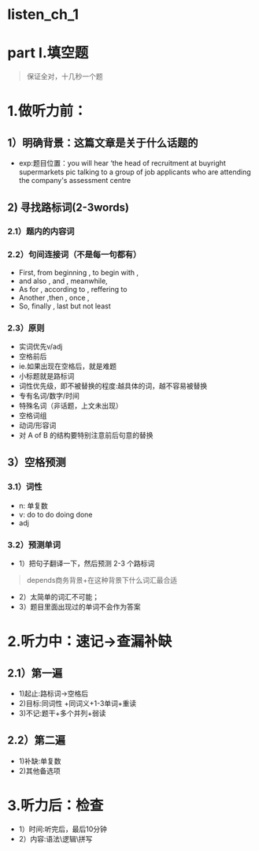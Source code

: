 # listen_ch_1
# part I.填空题
> 保证全对，十几秒一个题
# 1.做听力前：
## 1）明确背景：这篇文章是关于什么话题的
- exp:题目位置：you will hear ‘the head of recruitment at buyright 
supermarkets 
pic talking to a 
group of job applicants
who are attending the 
company's assessment centre

## 2) 寻找路标词(2-3words)
###  2.1）题内的内容词

###  2.2）句间连接词（不是每一句都有）
- First, from beginning , to begin with , 
- and also , and , meanwhile,
- As for , according to , reffering to
- Another ,then , once ,
- So, finally , last but not least

###  2.3）原则
- 实词优先v/adj
- 空格前后
- ie.如果出现在空格后，就是难题
- 小标题就是路标词
- 词性优先级，即不被替换的程度:越具体的词，越不容易被替换
- 专有名词/数字/时间
- 特殊名词（非话题，上文未出现）
- 空格词组
- 动词/形容词
- 对 A of B 的结构要特别注意前后句意的替换 

## 3）空格预测
### 3.1）词性
- n: 单复数
- v: do to do doing done
- adj
### 3.2）预测单词
- 1）把句子翻译一下，然后预测 2-3 个路标词
> depends商务背景+在这种背景下什么词汇最合适

- 2）太简单的词汇不可能；
- 3）题目里面出现过的单词不会作为答案

# 2.听力中：速记->查漏补缺
## 2.1）第一遍
- 1)起止:路标词->空格后
- 2)目标:同词性 +同词义+1-3单词+重读
- 3)不记:题干+多个并列+弱读

## 2.2）第二遍
- 1)补缺:单复数
- 2)其他备选项

# 3.听力后：检查
- 1）时间:听完后，最后10分钟 
- 2）内容:语法\逻辑\拼写







